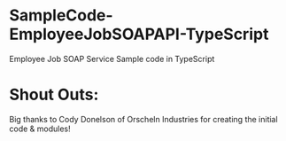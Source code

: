 # SampleCode-EmployeeJobSOAPAPI-TypeScript
Employee Job SOAP Service Sample code in TypeScript

# Shout Outs:
Big thanks to Cody Donelson of Orscheln Industries for creating the initial code & modules!